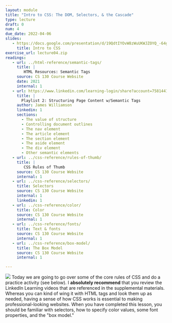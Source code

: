 ```yaml
---
layout: module
title: "Intro to CSS: The DOM, Selectors, & the Cascade"
type: lecture
draft: 0
num: 4
due_date: 2022-04-06
slides:
   - https://docs.google.com/presentation/d/19QdtIYOvW8zWuUKWJZOYQ_-64gHAcq9AaJMvCsQzHJw/edit?usp=sharing
     title: Intro to CSS
exercise_url: lecture04.zip
readings:
   - url: ../html-reference/semantic-tags/
     title: |
        HTML Resources: Semantic Tags
     source: CS 130 Course Website
     date: 2021
     internal: 1
   - url: https://www.linkedin.com/learning-login/share?account=75814418&forceAccount=false&redirect=https%3A%2F%2Fwww.linkedin.com%2Flearning%2Fcollections%2F6619359376476033024%3Ftrk%3Dshare_collection_url%26shareId%3DLVaYGFqTTRuu2HfhVke8MQ%253D%253D
     title: |
       Playlist 2: Structuring Page Content w/Semantic Tags 
     author: James Williamson
     linkedin: 1
     sections:
       - The value of structure
       - Controlling document outlines
       - The nav element
       - The article element
       - The section element
       - The aside element
       - The div element
       - Other semantic elements
   - url: ../css-reference/rules-of-thumb/
     title: |
        CSS Rules of Thumb
     source: CS 130 Course Website
     internal: 1
   - url: ../css-reference/selectors/
     title: Selectors
     source: CS 130 Course Website
     internal: 1
     linkedin: 1
   - url: ../css-reference/color/
     title: Color
     source: CS 130 Course Website
     internal: 1
   - url: ../css-reference/fonts/
     title: Text & fonts
     source: CS 130 Course Website
     internal: 1
   - url: ../css-reference/box-model/
     title: The Box Model
     source: CS 130 Course Website
     internal: 1

---
```




<img class="module-image" src="{{site.baseurl}}/assets/images/lectures/lecture04-css.png" /> Today we are going to go over some of the core rules of CSS and do a practice activity (see below). I **absolutely recommend** that you review the LinkedIn Learning videos that are referenced in the supplemental materials. Whereas you can kind of wing it with HTML tags and look them up as needed, having a sense of how CSS works is essential to making professional-looking websites. When you have completed this lesson, you should be familiar with selectors, how to specify color values, some font properties, and the "box model."